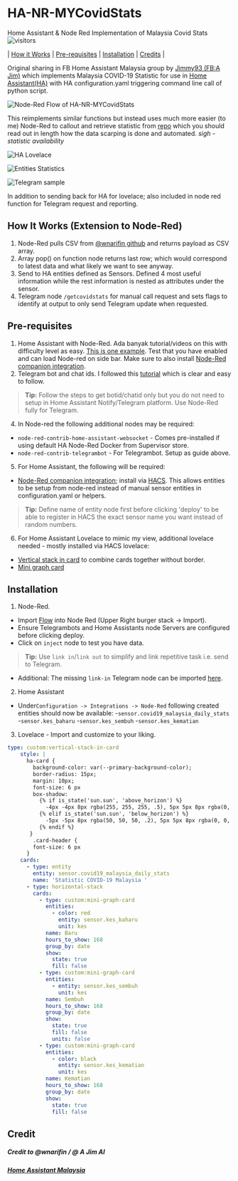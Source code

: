 # HA-NR-MYCovidStats

Home Assistant &amp; Node Red Implementation of Malaysia Covid Stats
![visitors](https://visitor-badge.glitch.me/badge?page_id=anas-ivs.ha-nr-mr-covidstats.visitor-badge)

| [How it Works](#How) | [Pre-requisites](#Pre) | [Installation](#Install) | [Credits](#Credits) |

Original sharing in FB Home Assistant Malaysia group by [Jimmy93 (FB:A Jim)](https://github.com/jimmy93/Malaysia-Daily-Covid-19-Home-Assistant) which implements Malaysia COVID-19 Statistic for use in [Home Assistant(HA)](https://www.home-assistant.io/) with HA configuration.yaml triggering command line call of python script. 

![Node-Red Flow of HA-NR-MYCovidStats](https://github.com/anasothman-myy/HA-NR-MYCovidStats/blob/main/images/Node-Red%20Flow%20-%20COVID19%20Stats.PNG)

This reimplements similar functions but instead uses much more easier (to me) Node-Red to callout and retrieve statistic from [repo](https://github.com/wnarifin/covid-19-malaysia) which you should read out in length how the data scarping is done and automated. *sigh -  statistic availability*  

![HA Lovelace](https://github.com/anasothman-myy/HA-NR-MYCovidStats/blob/main/images/lovelace-ha-nr-mycovidstats.PNG)

![Entities Statistics](https://github.com/anasothman-myy/HA-NR-MYCovidStats/blob/main/images/Sensor%20and%20Attributes-ha-nr-mycovidstats.PNG)

![Telegram sample](https://github.com/anasothman-myy/HA-NR-MYCovidStats/blob/main/images/telegram-request-ha-nr-mycovidstats.PNG)

In addition to sending back for HA for lovelace; also included in node red function for Telegram request and reporting. 


## <a name="How">How It Works (Extension to Node-Red)</a>
1.  Node-Red pulls CSV from [@wnarifin github](https://github.com/wnarifin/covid-19-malaysia) and returns payload as CSV array.
2.  Array pop() on function node returns last row; which would correspond to latest data and what likely we want to see anyway.
3.  Send to HA entities defined as Sensors. Defined 4 most useful information while the rest information is nested as attributes under the sensor. 
4.  Telegram node `/getcovidstats`  for manual call request and sets flags to identify at output to only send Telegram update when requested. 

## <a name="Pre">Pre-requisites </a>
1.  Home Assistant with Node-Red. Ada banyak tutorial/videos on this with difficulty level as easy. [This is one example](http://https://www.juanmtech.com/get-started-with-node-red-and-home-assistant/). Test that you have enabled and can load Node-red on side bar. Make sure to also install [Node-Red companion integration](https://github.com/zachowj/hass-node-red).
2.  Telegram bot and chat ids. I followed this [tutorial](https://www.thesmarthomebook.com/2020/10/13/a-guide-to-using-telegram-with-node-red-and-home-assistant/) which is clear and easy to follow. 
> **Tip:** Follow the steps to get botid/chatid only but you do not need to setup in Home Assistant Notify/Telegram platform. Use Node-Red fully for Telegram.
4.  In Node-red the following additional nodes may be required:
-  `node-red-contrib-home-assistant-websocket` - Comes pre-installed if using default HA Node-Red Docker from Supervisor store. 
 - `node-red-contrib-telegrambot` - For Telegrambot. Setup as guide above.
5.  For Home Assistant, the following will be required:
 - [Node-Red companion integration](https://github.com/zachowj/hass-node-red); install via [HACS](https://hacs.xyz/). This allows entities to be setup from node-red instead of manual sensor entities in configuration.yaml or helpers. 
> **Tip:** Define name of entity node first before clicking 'deploy' to be able to register in HACS the exact sensor name you want instead of random numbers.
6.  For Home Assistant Lovelace to mimic my view, additional lovelace needed - mostly installed via HACS lovelace:
- [Vertical stack in card](https://github.com/ofekashery/vertical-stack-in-card) to combine cards together without border.
- [Mini graph card](https://github.com/kalkih/mini-graph-card)
    

## <a name="Install">Installation</a>
1. Node-Red.
- Import [Flow](https://github.com/anasothman-myy/HA-NR-MYCovidStats/blob/main/ha-nr-mycovidstats.json) into Node Red (Upper Right burger stack -> Import).
- Ensure Telegrambots and Home Assistants node Servers are configured before clicking deploy.
- Click on `inject` node to test you have data.
> **Tip:** Use `link in`/`link out` to simplify and link repetitive task i.e. send to Telegram. 
- Additional: The missing `link-in` Telegram node can be imported [here](https://github.com/anasothman-myy/HA-NR-MYCovidStats/blob/main/telegram_output.json).
2. Home Assistant
- Under`Configuration -> Integrations -> Node-Red`  following created entities should now be available:
-`sensor.covid19_malaysia_daily_stats`
-`sensor.kes_baharu`
-`sensor.kes_sembuh`
-`sensor.kes_kematian`

3. Lovelace - Import and customize to your liking.

```yaml
type: custom:vertical-stack-in-card
    style: |
      ha-card {
        background-color: var(--primary-background-color);
        border-radius: 15px;
        margin: 10px;
        font-size: 6 px
        box-shadow:
          {% if is_state('sun.sun', 'above_horizon') %}
            -4px -4px 8px rgba(255, 255, 255, .5), 5px 5px 8px rgba(0, 0, 0, .03);
          {% elif is_state('sun.sun', 'below_horizon') %}
            -5px -5px 8px rgba(50, 50, 50, .2), 5px 5px 8px rgba(0, 0, 0, .08);
          {% endif %}
       }
        .card-header {
        font-size: 6 px
      }
    cards:
      - type: entity
        entity: sensor.covid19_malaysia_daily_stats
        name: 'Statistic COVID-19 Malaysia '
      - type: horizontal-stack
        cards:
          - type: custom:mini-graph-card
            entities:
              - color: red
                entity: sensor.kes_baharu
                unit: kes
            name: Baru
            hours_to_show: 168
            group_by: date
            show:
              state: true
              fill: false
          - type: custom:mini-graph-card
            entities:
              - entity: sensor.kes_sembuh
                unit: kes
            name: Sembuh
            hours_to_show: 168
            group_by: date
            show:
              state: true
              fill: false
              units: false
          - type: custom:mini-graph-card
            entities:
              - color: black
                entity: sensor.kes_kematian
                unit: kes
            name: Kematian
            hours_to_show: 168
            group_by: date
            show:
              state: true
              fill: false

```

## <a name="Credits">Credit</a>
##### Credit to @wnarifin / @ A Jim Al

##### [Home Assistant Malaysia](https://www.facebook.com/groups/homeassistantmalaysia)
